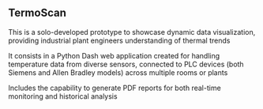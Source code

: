 ## TermoScan

This is a solo-developed prototype to showcase dynamic data visualization, providing industrial plant engineers understanding of thermal trends

It consists in a Python Dash web application created for handling temperature data from diverse sensors, connected to PLC devices (both Siemens and Allen Bradley models) across multiple rooms or plants

Includes the capability to generate PDF reports for both real-time monitoring and historical analysis
